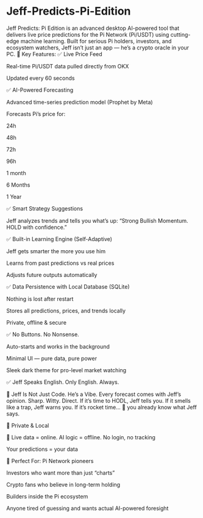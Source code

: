 # Jeff-Predicts-Pi-Edition
Jeff Predicts: Pi Edition is an advanced desktop AI-powered tool that delivers live price predictions for the Pi Network (Pi/USDT) using cutting-edge machine learning. Built for serious Pi holders, investors, and ecosystem watchers, Jeff isn’t just an app — he’s a crypto oracle in your PC.
🧠 Key Features:
✅ Live Price Feed

Real-time Pi/USDT data pulled directly from OKX

Updated every 60 seconds

✅ AI-Powered Forecasting

Advanced time-series prediction model (Prophet by Meta)

Forecasts Pi’s price for:

24h

48h

72h

96h

1 month

6 Months

1 Year

✅ Smart Strategy Suggestions

Jeff analyzes trends and tells you what’s up:
“Strong Bullish Momentum. HOLD with confidence.”

✅ Built-in Learning Engine (Self-Adaptive)

Jeff gets smarter the more you use him

Learns from past predictions vs real prices

Adjusts future outputs automatically

✅ Data Persistence with Local Database (SQLite)

Nothing is lost after restart

Stores all predictions, prices, and trends locally

Private, offline & secure

✅ No Buttons. No Nonsense.

Auto-starts and works in the background

Minimal UI — pure data, pure power

Sleek dark theme for pro-level market watching

✅ Jeff Speaks English. Only English. Always.

💬 Jeff Is Not Just Code. He’s a Vibe.
Every forecast comes with Jeff’s opinion.
Sharp. Witty. Direct.
If it’s time to HODL, Jeff tells you.
If it smells like a trap, Jeff warns you.
If it’s rocket time... 🚀 you already know what Jeff says.

🔐 Private & Local

📶 Live data = online. AI logic = offline.
No login, no tracking

Your predictions = your data

🎯 Perfect For:
Pi Network pioneers

Investors who want more than just “charts”

Crypto fans who believe in long-term holding

Builders inside the Pi ecosystem

Anyone tired of guessing and wants actual AI-powered foresight
